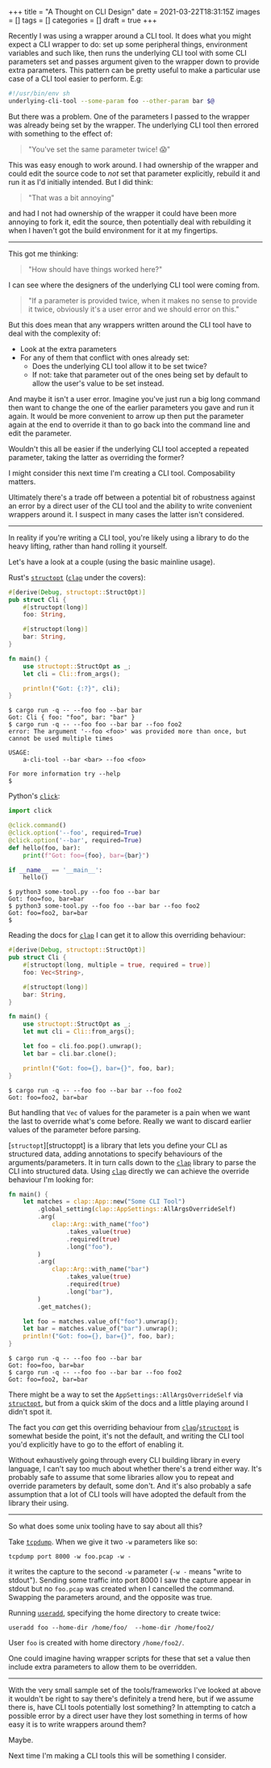 +++
title = "A Thought on CLI Design"
date = 2021-03-22T18:31:15Z
images = []
tags = []
categories = []
draft = true
+++

Recently I was using a wrapper around a CLI tool.  It does what you might
expect a CLI wrapper to do: set up some peripheral things, environment
variables and such like, then runs the underlying CLI tool with some CLI
parameters set and passes argument given to the wrapper down to provide extra
parameters.  This pattern can be pretty useful to make a particular use case of
a CLI tool easier to perform. E.g:

```bash
#!/usr/bin/env sh
underlying-cli-tool --some-param foo --other-param bar $@
```

But there was a problem.  One of the parameters I passed to the wrapper was
already being set by the wrapper.  The underlying CLI tool then errored with
something to the effect of:

> "You've set the same parameter twice! :scream:"

This was easy enough to work around.  I had ownership of the wrapper and could
edit the source code to _not_ set that parameter explicitly, rebuild it and run
it as I'd initially intended.  But I did think:

> "That was a bit annoying"

and had I not had ownership of the wrapper it could have been more annoying to
fork it, edit the source, then potentially deal with rebuilding it when I
haven't got the build environment for it at my fingertips.

---

This got me thinking:

> "How should have things worked here?"

I can see where the designers of the underlying CLI tool were coming from.

> "If a parameter is provided twice, when it makes no sense to provide it twice,
  obviously it's a user error and we should error on this."

But this does mean that any wrappers written around the CLI tool have to deal
with the complexity of:

- Look at the extra parameters
- For any of them that conflict with ones already set:
  + Does the underlying CLI tool allow it to be set twice?
  + If not: take that parameter out of the ones being set by default to allow
    the user's value to be set instead.

And maybe it isn't a user error.  Imagine you've just run a big long command
then want to change the one of the earlier parameters you gave and run it again.
It would be more convenient to arrow up then put the parameter again at the
end to override it than to go back into the command line and edit the parameter.

Wouldn't this all be easier if the underlying CLI tool accepted a repeated
parameter, taking the latter as overriding the former?

I might consider this next time I'm creating a CLI tool.  Composability
matters.

Ultimately there's a trade off between a potential bit of robustness against an
error by a direct user of the CLI tool and the ability to write convenient
wrappers around it.  I suspect in many cases the latter isn't considered.

---

In reality if you're writing a CLI tool, you're likely using a library to
do the heavy lifting, rather than hand rolling it yourself.

Let's have a look at a couple (using the basic mainline usage).

Rust's [`structopt`][structopt] ([`clap`][clap] under the covers):

```rust
#[derive(Debug, structopt::StructOpt)]
pub struct Cli {
    #[structopt(long)]
    foo: String,

    #[structopt(long)]
    bar: String,
}

fn main() {
    use structopt::StructOpt as _;
    let cli = Cli::from_args();

    println!("Got: {:?}", cli);
}
```

```
$ cargo run -q -- --foo foo --bar bar
Got: Cli { foo: "foo", bar: "bar" }
$ cargo run -q -- --foo foo --bar bar --foo foo2
error: The argument '--foo <foo>' was provided more than once, but cannot be used multiple times

USAGE:
    a-cli-tool --bar <bar> --foo <foo>

For more information try --help
$
```

Python's [`click`][click]:

```python
import click

@click.command()
@click.option('--foo', required=True)
@click.option('--bar', required=True)
def hello(foo, bar):
    print(f"Got: foo={foo}, bar={bar}")

if __name__ == '__main__':
    hello()
```

```
$ python3 some-tool.py --foo foo --bar bar
Got: foo=foo, bar=bar
$ python3 some-tool.py --foo foo --bar bar --foo foo2
Got: foo=foo2, bar=bar
$
```

Reading the docs for [`clap`][clap] I can get it to allow this overriding
behaviour:

```rust
#[derive(Debug, structopt::StructOpt)]
pub struct Cli {
    #[structopt(long, multiple = true, required = true)]
    foo: Vec<String>,

    #[structopt(long)]
    bar: String,
}

fn main() {
    use structopt::StructOpt as _;
    let mut cli = Cli::from_args();

    let foo = cli.foo.pop().unwrap();
    let bar = cli.bar.clone();

    println!("Got: foo={}, bar={}", foo, bar);
}
```

```
$ cargo run -q -- --foo foo --bar bar --foo foo2
Got: foo=foo2, bar=bar
```

But handling that `Vec` of values for the parameter is a pain when we want the
last to override what's come before.  Really we want to discard earlier values
of the parameter before parsing.

[`structopt`][structoppt] is a library that lets you define your CLI as
structured data, adding annotations to specify behaviours of the
arguments/parameters.  It in turn calls down to the [`clap`][clap] library to
parse the CLI into structured data.  Using [`clap`][clap] directly we can
achieve the override behaviour I'm looking for:

```rust
fn main() {
    let matches = clap::App::new("Some CLI Tool")
        .global_setting(clap::AppSettings::AllArgsOverrideSelf)
        .arg(
            clap::Arg::with_name("foo")
                .takes_value(true)
                .required(true)
                .long("foo"),
        )
        .arg(
            clap::Arg::with_name("bar")
                .takes_value(true)
                .required(true)
                .long("bar"),
        )
        .get_matches();

    let foo = matches.value_of("foo").unwrap();
    let bar = matches.value_of("bar").unwrap();
    println!("Got: foo={}, bar={}", foo, bar);
}
```

```
$ cargo run -q -- --foo foo --bar bar
Got: foo=foo, bar=bar
$ cargo run -q -- --foo foo --bar bar --foo foo2
Got: foo=foo2, bar=bar
```

There might be a way to set the `AppSettings::AllArgsOverrideSelf` via
[`structopt`][structopt], but from a quick skim of the docs and a little
playing around I didn't spot it.

The fact you _can_ get this overriding behaviour from
[`clap`][clap]/[`structopt`][structopt] is somewhat beside the point, it's not
the default, and writing the CLI tool you'd explicitly have to go to the effort
of enabling it.

Without exhaustively going through every CLI building library in every
language, I can't say too much about whether there's a trend either way.  It's
probably safe to assume that some libraries allow you to repeat and override
parameters by default, some don't.  And it's also probably a safe assumption
that a lot of CLI tools will have adopted the default from the library their
using.

[structopt]: https://docs.rs/structopt/0.3.21/structopt/
[clap]: https://docs.rs/clap/2.33.3/clap/index.html
[click]: https://click.palletsprojects.com/en/7.x/

---

So what does some unix tooling have to say about all this?

Take [`tcpdump`][tcpdump].  When we give it two
`-w` parameters like so:

```
tcpdump port 8000 -w foo.pcap -w -
```

it writes the capture to the second `-w` parameter (`-w -` means "write to
stdout").  Sending some traffic into port 8000 I saw the capture appear in
stdout but no `foo.pcap` was created when I cancelled the command.  Swapping
the parameters around, and the opposite was true.

Running [`useradd`][useradd], specifying the home directory to create twice:

```
useradd foo --home-dir /home/foo/  --home-dir /home/foo2/
```

User `foo` is created with home directory `/home/foo2/`.

[tcpdump]: https://linux.die.net/man/8/tcpdump
[useradd]: https://linux.die.net/man/8/useradd

One could imagine having wrapper scripts for these that set a value then
include extra parameters to allow them to be overridden.

---

With the very small sample set of the tools/frameworks I've looked at above it
wouldn't be right to say there's definitely a trend here, but if we assume
there is, have CLI tools potentially lost something?  In attempting to catch a
possible error by a direct user have they lost something in terms of how easy
it is to write wrappers around them?

Maybe.

Next time I'm making a CLI tools this will be something I consider.
